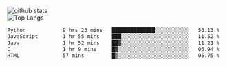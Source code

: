 ![github stats](https://github-readme-stats.vercel.app/api?username=AndreFerreira5&show_icons=true&theme=dark&count_private=true)
<br>
![Top Langs](https://github-readme-stats.vercel.app/api/top-langs/?username=AndreFerreira5&layout=compact&theme=dark)
<br>
<!--START_SECTION:waka-->

```txt
Python            9 hrs 23 mins   ██████████████░░░░░░░░░░░   56.13 %
JavaScript        1 hr 55 mins    ███░░░░░░░░░░░░░░░░░░░░░░   11.52 %
Java              1 hr 52 mins    ██▓░░░░░░░░░░░░░░░░░░░░░░   11.21 %
C                 1 hr 9 mins     █▓░░░░░░░░░░░░░░░░░░░░░░░   06.94 %
HTML              57 mins         █▒░░░░░░░░░░░░░░░░░░░░░░░   05.75 %
```

<!--END_SECTION:waka-->
